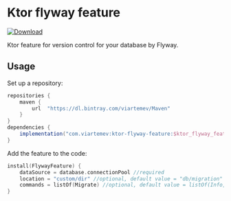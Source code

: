 # Ktor flyway feature
[ ![Download](https://api.bintray.com/packages/viartemev/Maven/ktor-flyway-feature/images/download.svg) ](https://bintray.com/viartemev/Maven/ktor-flyway-feature/_latestVersion)

Ktor feature for version control for your database by Flyway.
## Usage
Set up a repository:
```groovy
repositories {
    maven {
        url  "https://dl.bintray.com/viartemev/Maven" 	
    }
}
dependencies {
    implementation("com.viartemev:ktor-flyway-feature:$ktor_flyway_feature_version")
}
```
Add the feature to the code:
```kotlin
install(FlywayFeature) {
    dataSource = database.connectionPool //required
    location = "custom/dir" //optional, default value = "db/migration"
    commands = listOf(Migrate) //optional, default value = listOf(Info, Migrate)
}
```
